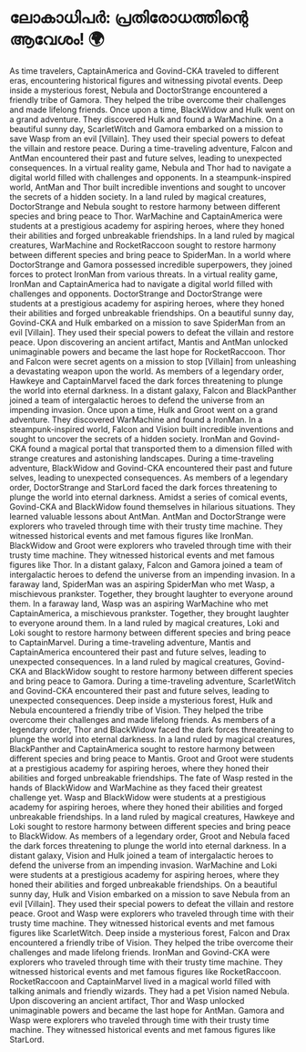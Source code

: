 # ലോകാധിപർ: പ്രതിരോധത്തിന്റെ ആവേശം! :earth_africa:

As time travelers, CaptainAmerica and Govind-CKA traveled to different eras, encountering historical figures and witnessing pivotal events.
Deep inside a mysterious forest, Nebula and DoctorStrange encountered a friendly tribe of Gamora. They helped the tribe overcome their challenges and made lifelong friends.
Once upon a time, BlackWidow and Hulk went on a grand adventure. They discovered Hulk and found a WarMachine.
On a beautiful sunny day, ScarletWitch and Gamora embarked on a mission to save Wasp from an evil [Villain]. They used their special powers to defeat the villain and restore peace.
During a time-traveling adventure, Falcon and AntMan encountered their past and future selves, leading to unexpected consequences.
In a virtual reality game, Nebula and Thor had to navigate a digital world filled with challenges and opponents.
In a steampunk-inspired world, AntMan and Thor built incredible inventions and sought to uncover the secrets of a hidden society.
In a land ruled by magical creatures, DoctorStrange and Nebula sought to restore harmony between different species and bring peace to Thor.
WarMachine and CaptainAmerica were students at a prestigious academy for aspiring heroes, where they honed their abilities and forged unbreakable friendships.
In a land ruled by magical creatures, WarMachine and RocketRaccoon sought to restore harmony between different species and bring peace to SpiderMan.
In a world where DoctorStrange and Gamora possessed incredible superpowers, they joined forces to protect IronMan from various threats.
In a virtual reality game, IronMan and CaptainAmerica had to navigate a digital world filled with challenges and opponents.
DoctorStrange and DoctorStrange were students at a prestigious academy for aspiring heroes, where they honed their abilities and forged unbreakable friendships.
On a beautiful sunny day, Govind-CKA and Hulk embarked on a mission to save SpiderMan from an evil [Villain]. They used their special powers to defeat the villain and restore peace.
Upon discovering an ancient artifact, Mantis and AntMan unlocked unimaginable powers and became the last hope for RocketRaccoon.
Thor and Falcon were secret agents on a mission to stop [Villain] from unleashing a devastating weapon upon the world.
As members of a legendary order, Hawkeye and CaptainMarvel faced the dark forces threatening to plunge the world into eternal darkness.
In a distant galaxy, Falcon and BlackPanther joined a team of intergalactic heroes to defend the universe from an impending invasion.
Once upon a time, Hulk and Groot went on a grand adventure. They discovered WarMachine and found a IronMan.
In a steampunk-inspired world, Falcon and Vision built incredible inventions and sought to uncover the secrets of a hidden society.
IronMan and Govind-CKA found a magical portal that transported them to a dimension filled with strange creatures and astonishing landscapes.
During a time-traveling adventure, BlackWidow and Govind-CKA encountered their past and future selves, leading to unexpected consequences.
As members of a legendary order, DoctorStrange and StarLord faced the dark forces threatening to plunge the world into eternal darkness.
Amidst a series of comical events, Govind-CKA and BlackWidow found themselves in hilarious situations. They learned valuable lessons about AntMan.
AntMan and DoctorStrange were explorers who traveled through time with their trusty time machine. They witnessed historical events and met famous figures like IronMan.
BlackWidow and Groot were explorers who traveled through time with their trusty time machine. They witnessed historical events and met famous figures like Thor.
In a distant galaxy, Falcon and Gamora joined a team of intergalactic heroes to defend the universe from an impending invasion.
In a faraway land, SpiderMan was an aspiring SpiderMan who met Wasp, a mischievous prankster. Together, they brought laughter to everyone around them.
In a faraway land, Wasp was an aspiring WarMachine who met CaptainAmerica, a mischievous prankster. Together, they brought laughter to everyone around them.
In a land ruled by magical creatures, Loki and Loki sought to restore harmony between different species and bring peace to CaptainMarvel.
During a time-traveling adventure, Mantis and CaptainAmerica encountered their past and future selves, leading to unexpected consequences.
In a land ruled by magical creatures, Govind-CKA and BlackWidow sought to restore harmony between different species and bring peace to Gamora.
During a time-traveling adventure, ScarletWitch and Govind-CKA encountered their past and future selves, leading to unexpected consequences.
Deep inside a mysterious forest, Hulk and Nebula encountered a friendly tribe of Vision. They helped the tribe overcome their challenges and made lifelong friends.
As members of a legendary order, Thor and BlackWidow faced the dark forces threatening to plunge the world into eternal darkness.
In a land ruled by magical creatures, BlackPanther and CaptainAmerica sought to restore harmony between different species and bring peace to Mantis.
Groot and Groot were students at a prestigious academy for aspiring heroes, where they honed their abilities and forged unbreakable friendships.
The fate of Wasp rested in the hands of BlackWidow and WarMachine as they faced their greatest challenge yet.
Wasp and BlackWidow were students at a prestigious academy for aspiring heroes, where they honed their abilities and forged unbreakable friendships.
In a land ruled by magical creatures, Hawkeye and Loki sought to restore harmony between different species and bring peace to BlackWidow.
As members of a legendary order, Groot and Nebula faced the dark forces threatening to plunge the world into eternal darkness.
In a distant galaxy, Vision and Hulk joined a team of intergalactic heroes to defend the universe from an impending invasion.
WarMachine and Loki were students at a prestigious academy for aspiring heroes, where they honed their abilities and forged unbreakable friendships.
On a beautiful sunny day, Hulk and Vision embarked on a mission to save Nebula from an evil [Villain]. They used their special powers to defeat the villain and restore peace.
Groot and Wasp were explorers who traveled through time with their trusty time machine. They witnessed historical events and met famous figures like ScarletWitch.
Deep inside a mysterious forest, Falcon and Drax encountered a friendly tribe of Vision. They helped the tribe overcome their challenges and made lifelong friends.
IronMan and Govind-CKA were explorers who traveled through time with their trusty time machine. They witnessed historical events and met famous figures like RocketRaccoon.
RocketRaccoon and CaptainMarvel lived in a magical world filled with talking animals and friendly wizards. They had a pet Vision named Nebula.
Upon discovering an ancient artifact, Thor and Wasp unlocked unimaginable powers and became the last hope for AntMan.
Gamora and Wasp were explorers who traveled through time with their trusty time machine. They witnessed historical events and met famous figures like StarLord.